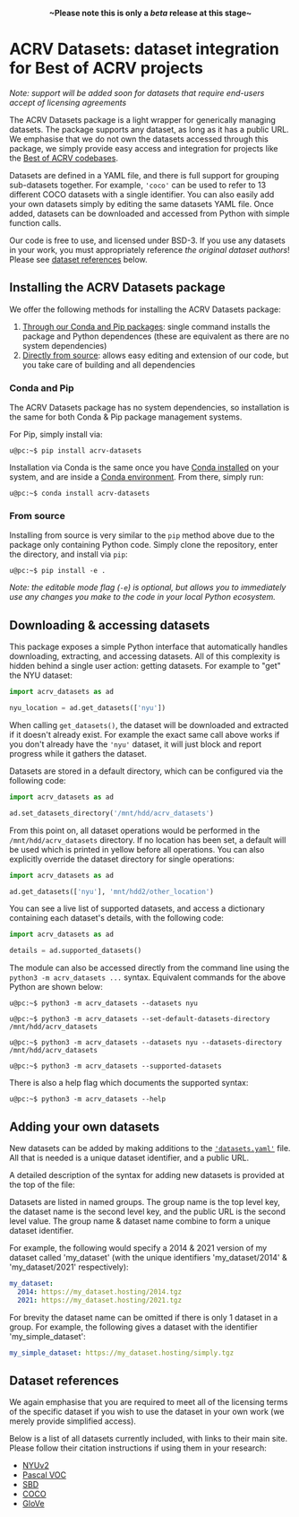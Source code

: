 <p align=center><strong>~Please note this is only a <em>beta</em> release at this stage~</strong></p>

# ACRV Datasets: dataset integration for Best of ACRV projects

_Note: support will be added soon for datasets that require end-users accept of licensing agreements_

The ACRV Datasets package is a light wrapper for generically managing datasets. The package supports any dataset, as long as it has a public URL. We emphasise that we do not own the datasets accessed through this package, we simply provide easy access and integration for projects like the [Best of ACRV codebases](https://roboticvision.org/best-of-acrv).

Datasets are defined in a YAML file, and there is full support for grouping sub-datasets together. For example, `'coco'` can be used to refer to 13 different COCO datasets with a single identifier. You can also easily add your own datasets simply by editing the same datasets YAML file. Once added, datasets can be downloaded and accessed from Python with simple function calls.

Our code is free to use, and licensed under BSD-3. If you use any datasets in your work, you must appropriately reference _the original dataset authors_! Please see [dataset references](#dataset-references) below.

## Installing the ACRV Datasets package

We offer the following methods for installing the ACRV Datasets package:

1. [Through our Conda and Pip packages](#conda-and-pip): single command installs the package and Python dependences (these are equivalent as there are no system dependencies)
2. [Directly from source](#from-source): allows easy editing and extension of our code, but you take care of building and all dependencies

### Conda and Pip

The ACRV Datasets package has no system dependencies, so installation is the same for both Conda & Pip package management systems.

For Pip, simply install via:

```
u@pc:~$ pip install acrv-datasets
```

Installation via Conda is the same once you have [Conda installed](https://conda.io/projects/conda/en/latest/user-guide/install/index.html) on your system, and are inside a [Conda environment](https://conda.io/projects/conda/en/latest/user-guide/tasks/manage-environments.html). From there, simply run:

```
u@pc:~$ conda install acrv-datasets
```

### From source

Installing from source is very similar to the `pip` method above due to the package only containing Python code. Simply clone the repository, enter the directory, and install via `pip`:

```
u@pc:~$ pip install -e .
```

_Note: the editable mode flag (`-e`) is optional, but allows you to immediately use any changes you make to the code in your local Python ecosystem._

## Downloading & accessing datasets

This package exposes a simple Python interface that automatically handles downloading, extracting, and accessing datasets. All of this complexity is hidden behind a single user action: getting datasets. For example to "get" the NYU dataset:

```python
import acrv_datasets as ad

nyu_location = ad.get_datasets(['nyu'])
```

When calling `get_datasets()`, the dataset will be downloaded and extracted if it doesn't already exist. For example the exact same call above works if you don't already have the `'nyu'` dataset, it will just block and report progress while it gathers the dataset.

Datasets are stored in a default directory, which can be configured via the following code:

```python
import acrv_datasets as ad

ad.set_datasets_directory('/mnt/hdd/acrv_datasets')
```

From this point on, all dataset operations would be performed in the `/mnt/hdd/acrv_datasets` directory. If no location has been set, a default will be used which is printed in yellow before all operations. You can also explicitly override the dataset directory for single operations:

```python
import acrv_datasets as ad

ad.get_datasets(['nyu'], 'mnt/hdd2/other_location')
```

You can see a live list of supported datasets, and access a dictionary containing each dataset's details, with the following code:

```python
import acrv_datasets as ad

details = ad.supported_datasets()
```

The module can also be accessed directly from the command line using the `python3 -m acrv_datasets ...` syntax. Equivalent commands for the above Python are shown below:

```
u@pc:~$ python3 -m acrv_datasets --datasets nyu
```

```
u@pc:~$ python3 -m acrv_datasets --set-default-datasets-directory /mnt/hdd/acrv_datasets
```

```
u@pc:~$ python3 -m acrv_datasets --datasets nyu --datasets-directory /mnt/hdd/acrv_datasets
```

```
u@pc:~$ python3 -m acrv_datasets --supported-datasets
```

There is also a help flag which documents the supported syntax:

```
u@pc:~$ python3 -m acrv_datasets --help
```

## Adding your own datasets

New datasets can be added by making additions to the [`'datasets.yaml'`](https://github.com/raw/master/acrv_datasets/datasets.yaml) file. All that is needed is a unique dataset identifier, and a public URL.

A detailed description of the syntax for adding new datasets is provided at the top of the file:

Datasets are listed in named groups. The group name is the top level key, the
dataset name is the second level key, and the public URL is the second level
value. The group name & dataset name combine to form a unique dataset
identifier.

For example, the following would specify a 2014 & 2021 version of my dataset
called 'my_dataset' (with the unique identifiers 'my_dataset/2014' &
'my_dataset/2021' respectively):

```yaml
my_dataset:
  2014: https://my_dataset.hosting/2014.tgz
  2021: https://my_dataset.hosting/2021.tgz
```

For brevity the dataset name can be omitted if there is only 1 dataset in a
group. For example, the following gives a dataset with the identifier
'my_simple_dataset':

```yaml
my_simple_dataset: https://my_dataset.hosting/simply.tgz
```

## Dataset references

We again emphasise that you are required to meet all of the licensing terms of the specific dataset if you wish to use the dataset in your own work (we merely provide simplified access).

Below is a list of all datasets currently included, with links to their main site. Please follow their citation instructions if using them in your research:

- [NYUv2](https://cs.nyu.edu/~silberman/datasets/nyu_depth_v2.html)
- [Pascal VOC](http://host.robots.ox.ac.uk/pascal/VOC/)
- [SBD](http://home.bharathh.info/pubs/codes/SBD/download.html)
- [COCO](https://cocodataset.org/)
- [GloVe](https://nlp.stanford.edu/projects/glove/)
